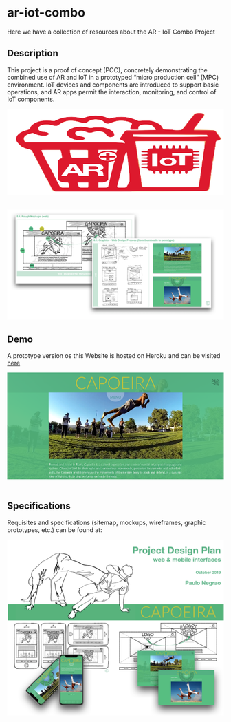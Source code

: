 # ar-iot-combo
Here we have a collection of resources about the AR - IoT Combo Project
## Description
This project is a proof of concept (POC), concretely demonstrating the combined use of AR and IoT in a prototyped “micro production cell” (MPC) environment. IoT devices and components are introduced to support basic operations, and AR apps permit the interaction, monitoring, and control of IoT components.

<div align=center>
    <img src="https://github.com/paulonegrao/assets/blob/master/ar-iot.png" height="200" alt="AR - IoT Combo" width="650px" />
</div>
<br>



![Capoeira Project Desciption](https://github.com/paulonegrao/capoeira-website/blob/master/images/project-description.png)

## Demo
A prototype version os this Website is hosted on Heroku and can be visited [here](https://capoeira-website.herokuapp.com/)

<div align=center>
    <a href="https://capoeira-website.herokuapp.com/">
        <img src="https://github.com/paulonegrao/capoeira-website/blob/master/images/capoeira-website-thumbnail.png" alt="Capoeira - Web Interface" width="650px" />
    </a>
</div>
<br>

## Specifications
Requisites and specifications (sitemap, mockups, wireframes, graphic prototypes, etc.) can be found at:

[![Capoeira Design Plan](https://github.com/paulonegrao/capoeira-website/blob/master/images/project-design-plan.png)](https://github.com/paulonegrao/capoeira-design-plan/blob/master/PauloNegrao_Major_Project%20_Part_A.pdf)


